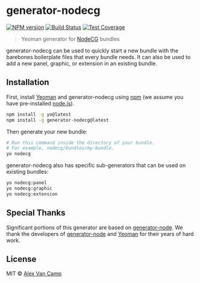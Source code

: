 # generator-nodecg

[![NPM version][npm-image]][npm-url]
[![Build Status][travis-image]][travis-url]
[![Test Coverage][coverage-image]][coverage-url]

> Yeoman generator for [NodeCG](http://nodecg.dev/) bundles

generator-nodecg can be used to quickly start a new bundle with the barebones boilerplate files that every bundle needs.
It can also be used to add a new panel, graphic, or extension in an existing bundle.

## Installation

First, install [Yeoman](http://yeoman.io) and generator-nodecg using [npm](https://www.npmjs.com/)
(we assume you have pre-installed [node.js](https://nodejs.org/)).

```bash
npm install -g yo@latest
npm install -g generator-nodecg@latest
```

Then generate your new bundle:

```bash
# Run this command inside the directory of your bundle.
# For example, nodecg/bundles/my-bundle.
yo nodecg
```

generator-nodecg also has specific sub-generators that can be used on existing bundles:

```bash
yo nodecg:panel
yo nodecg:graphic
yo nodecg:extension
```

## Special Thanks

Significant portions of this generator are based on [generator-node](https://github.com/yeoman/generator-node).
We thank the developers of [generator-node](https://github.com/yeoman/generator-node) and
[Yeoman](http://yeoman.io/) for their years of hard work.

## License

MIT © [Alex Van Camp](http://alexvan.camp)

[npm-image]: https://badge.fury.io/js/generator-nodecg.svg
[npm-url]: https://npmjs.org/package/generator-nodecg
[travis-image]: https://travis-ci.org/nodecg/generator-nodecg.svg?branch=master
[travis-url]: https://travis-ci.org/nodecg/generator-nodecg
[coverage-image]: https://codecov.io/gh/nodecg/generator-nodecg/branch/master/graph/badge.svg
[coverage-url]: https://codecov.io/gh/nodecg/generator-nodecg
